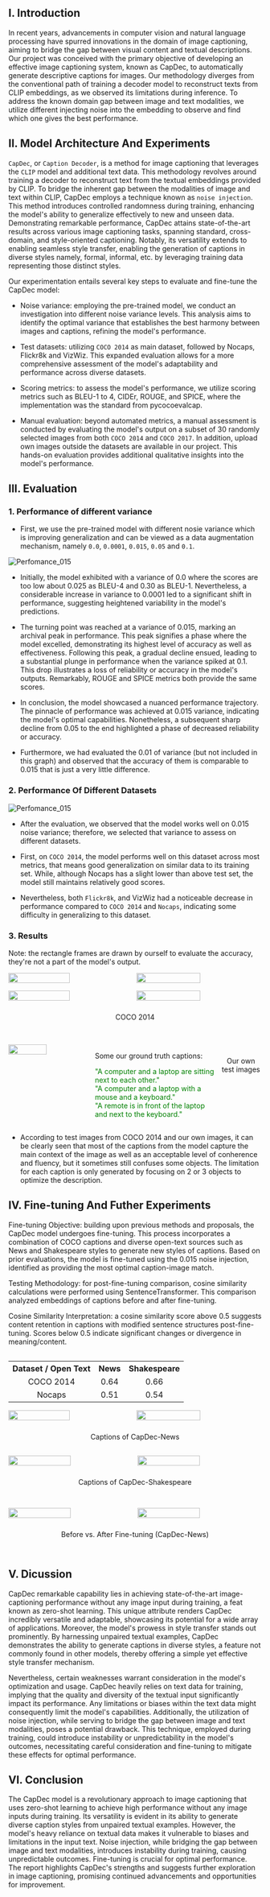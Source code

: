 ## I. Introduction

In recent years, advancements in computer vision and natural language processing have spurred innovations in the domain of image captioning, aiming to bridge the gap between visual content and textual descriptions. Our project was conceived with the primary objective of developing an effective image captioning system, known as CapDec, to automatically generate descriptive captions for images. Our methodology diverges from the conventional path of training a decoder model to reconstruct texts from CLIP embeddings, as we observed its limitations during inference. To address the known domain gap between image and text modalities, we utilize different injecting noise into the embedding to observe and find which one gives the best performance.

## II. Model Architecture And Experiments

`CapDec`, or `Caption Decoder`, is a method for image captioning that leverages the `CLIP` model and additional text data. This methodology revolves around training a decoder to reconstruct text from the textual embeddings provided by CLIP. To bridge the inherent gap between the modalities of image and text within CLIP, CapDec employs a technique known as `noise injection`. This method introduces controlled randomness during training, enhancing the model's ability to generalize effectively to new and unseen data. Demonstrating remarkable performance, CapDec attains state-of-the-art results across various image captioning tasks, spanning standard, cross-domain, and style-oriented captioning. Notably, its versatility extends to enabling seamless style transfer, enabling the generation of captions in diverse styles namely, formal, informal, etc. by leveraging training data representing those distinct styles.

Our experimentation entails several key steps to evaluate and fine-tune the CapDec model:

- Noise variance: employing the pre-trained model, we conduct an investigation into different noise variance levels. This analysis aims to identify the optimal variance that establishes the best harmony between images and captions, refining the model's performance.

- Test datasets: utilizing `COCO 2014` as main dataset, followed by Nocaps, Flickr8k and VizWiz. This expanded evaluation allows for a more comprehensive assessment of the model's adaptability and performance across diverse datasets.

- Scoring metrics: to assess the model's performance, we utilize scoring metrics such as BLEU-1 to 4, CIDEr, ROUGE, and SPICE, where the implementation was the standard from pycocoevalcap.

- Manual evaluation: beyond automated metrics, a manual assessment is conducted by evaluating the model's output on a subset of 30 randomly selected images from both `COCO 2014` and `COCO 2017`. In addition, upload own images outside the datasets are available in our project. This hands-on evaluation provides additional qualitative insights into the model's performance.

## III. Evaluation

### 1. Performance of different variance

- First, we use the pre-trained model with different nosie variance which is improving generalization and can be viewed as a data augmentation mechanism, namely `0.0`, `0.0001`, `0.015`, `0.05` and `0.1`.

![Perfomance_015](https://drive.google.com/uc?id=18RnZcS756CvjUQepBnh9kdZPU4MuwoPl)

- Initially, the model exhibited with a variance of 0.0 where the scores are too low about 0.025 as BLEU-4 and 0.30 as BLEU-1. Nevertheless, a considerable increase in variance to 0.0001 led to a significant shift in performance, suggesting heightened variability in the model's predictions.

- The turning point was reached at a variance of 0.015, marking an archival peak in performance. This peak signifies a phase where the model excelled, demonstrating its highest level of accuracy as well as effectiveness. Following this peak, a gradual decline ensued, leading to a substantial plunge in performance when the variance spiked at 0.1. This drop illustrates a loss of reliability or accuracy in the model's outputs. Remarkably, ROUGE and SPICE metrics both provide the same scores.

- In conclusion, the model showcased a nuanced performance trajectory. The pinnacle of performance was achieved at 0.015 variance, indicating the model's optimal capabilities. Nonetheless, a subsequent sharp decline from 0.05 to the end highlighted a phase of decreased reliability or accuracy.

- Furthermore, we had evaluated the 0.01 of variance (but not included in this graph) and observed that the accuracy of them is comparable to 0.015 that is just a very little difference.

### 2. Performance Of Different Datasets

![Perfomance_015](https://drive.google.com/uc?id=1sHKUYuAWJfoDfj7GWT5y9nWz8WHpSU0A)

- After the evaluation, we observed that the model works well on 0.015 noise variance; therefore, we selected that variance to assess on different datasets.

- First, on `COCO 2014`, the model performs well on this dataset across most metrics, that means good generalization on similar data to its training set. While, although Nocaps has a slight lower than above test set, the model still maintains relatively good scores.

- Nevertheless, both `Flickr8k`, and VizWiz had a noticeable decrease in performance compared to `COCO 2014` and `Nocaps`, indicating some difficulty in generalizing to this dataset.

### 3. Results

Note: the rectangle frames are drawn by ourself to evaluate the accuracy, they're not a part of the model's output.

<div style="padding-bottom: 15px">
    <div style="display: flex; width: 100%; gap: 10px;">
        <img src="https://drive.google.com/uc?id=1RZ4AsXUT29SEdBNSS-9zTnp-DDWokJDM" style="width: 50%; height: 50%"/>
        <img src="https://drive.google.com/uc?id=1aYAOEvij62Ollw2qywJXxAQahbGRJws6" style="width: 51%; height: 50%"/>
    </div>
</div>

<div style="padding-bottom: 15px">
    <div style="display: flex; width: 100%; gap: 10px;">
        <img src="https://drive.google.com/uc?id=1drv6Iybvyw-6dU9dMkNTYUMDLVNQ4v1c" style="width: 50%; height: 50%"/>
        <img src="https://drive.google.com/uc?id=1XY_9gMu952RZwF_M4OAxXkEY3PrpKS_u" style="width: 51%; height: 50%"/>
    </div>
    <p style="padding-top: 10px; text-align: center">COCO 2014</p>
</div>

<div style="page-break-after: always; visibility: hidden">
\pagebreak
</div>

<div style="padding-bottom: 15px">
    <div style="display: flex; width: 100%; gap: 10px;">
        <img src="https://drive.google.com/uc?id=1cPLyZpdo5Zp4HYUE7GxINqiBZIFsxYQO" style="width: 50%; height: 50%"/>
        <div style="padding-left: 10px">
            <p>Some our ground truth captions:</p>
            <div style="color: green">"A computer and a laptop are sitting next to each other."</div>
            <div style="color: green">"A computer and a laptop with a mouse and a keyboard."</div>
            <div style="color: green">"A remote is in front of the laptop and next to the keyboard."</div>
        </div>
        <p style="padding-top: 10px; text-align: center">Our own test images</p>
    </div>
</div>

- According to test images from COCO 2014 and our own images, it can be clearly seen that most of the captions from the model capture the main context of the image as well as an acceptable level of conherence and fluency, but it sometimes still confuses some objects. The limitation for each caption is only generated by focusing on 2 or 3 objects to optimize the description.

## IV. Fine-tuning And Futher Experiments

Fine-tuning Objective: building upon previous methods and proposals, the CapDec model undergoes fine-tuning. This process incorporates a combination of COCO captions and diverse open-text sources such as News and Shakespeare styles to generate new styles of captions. Based on prior evaluations, the model is fine-tuned using the 0.015 noise injection, identified as providing the most optimal caption-image match.

Testing Methodology: for post-fine-tuning comparison, cosine similarity calculations were performed using SentenceTransformer. This comparison analyzed embeddings of captions before and after fine-tuning.

Cosine Similarity Interpretation: a cosine similarity score above 0.5 suggests content retention in captions with modified sentence structures post-fine-tuning. Scores below 0.5 indicate significant changes or divergence in meaning/content.

<div style="display: flex; justify-content: center; align-items: center;">
  <table style="width: 100%;">
    <tr>
      <th>Dataset / Open Text</th>
      <th>News</th>
      <th>Shakespeare</th>
    </tr>
    <tr>
      <td align="center">COCO 2014</td>
      <td align="center">0.64</td>
      <td align="center">0.66</td>
    </tr>
    <tr>
      <td align="center">Nocaps</td>
      <td align="center">0.51</td>
      <td align="center">0.54</td>
    </tr>
  </table>
</div>

<div style="padding-bottom: 15px">
    <div style="display: flex; width: 100%; gap: 10px;">
        <img src="https://drive.google.com/uc?id=17PQTUn8O8-Bb7B8AJsMEOiye0cmFTYQN" style="width: 50%; height: 50%"/>
        <img src="https://drive.google.com/uc?id=1TVVsnS9yl_a9tqbV-jSrzV_t-QGpLf7x" style="width: 51%; height: 50%"/>
    </div>
    <p style="padding-top: 10px; text-align: center">Captions of CapDec-News</p>
</div>

<div style="padding-bottom: 15px">
    <div style="display: flex; width: 100%; gap: 10px;">
        <img src="https://drive.google.com/uc?id=19uWihDy_RQJ7afm3_-fKQbdMVcd7a1-b" style="width: 50%;"/>
        <img src="https://drive.google.com/uc?id=1J68cCowfBpXQHRM4zvOHk-TVNPz07-nO" style="width: 50%; height: 50%"/>
    </div>
    <p style="padding-top: 10px; text-align: center">Captions of CapDec-Shakespeare</p>
</div>

<div style="padding-bottom: 15px">
    <p style="display: flex; width: 100%; gap: 10px;">
        <img src="https://drive.google.com/uc?id=1cPLyZpdo5Zp4HYUE7GxINqiBZIFsxYQO" style="width: 50%;"/>
        <img src="https://drive.google.com/uc?id=1GeTzFxod4w1zs7xILjPUyq49qNVqPCPT" style="width: 50%; height: 50%"/>
    </p>
    <p style="padding-top: 10px; text-align: center">Before vs. After Fine-tuning (CapDec-News)</p>
</div>

## V. Dicussion

CapDec remarkable capability lies in achieving state-of-the-art image-captioning performance without any image input during training, a feat known as zero-shot learning. This unique attribute renders CapDec incredibly versatile and adaptable, showcasing its potential for a wide array of applications. Moreover, the model's prowess in style transfer stands out prominently. By harnessing unpaired textual examples, CapDec demonstrates the ability to generate captions in diverse styles, a feature not commonly found in other models, thereby offering a simple yet effective style transfer mechanism.

Nevertheless, certain weaknesses warrant consideration in the model's optimization and usage. CapDec heavily relies on text data for training, implying that the quality and diversity of the textual input significantly impact its performance. Any limitations or biases within the text data might consequently limit the model's capabilities. Additionally, the utilization of noise injection, while serving to bridge the gap between image and text modalities, poses a potential drawback. This technique, employed during training, could introduce instability or unpredictability in the model's outcomes, necessitating careful consideration and fine-tuning to mitigate these effects for optimal performance.

## VI. Conclusion

The CapDec model is a revolutionary approach to image captioning that uses zero-shot learning to achieve high performance without any image inputs during training. Its versatility is evident in its ability to generate diverse caption styles from unpaired textual examples. However, the model's heavy reliance on textual data makes it vulnerable to biases and limitations in the input text. Noise injection, while bridging the gap between image and text modalities, introduces instability during training, causing unpredictable outcomes. Fine-tuning is crucial for optimal performance. The report highlights CapDec's strengths and suggests further exploration in image captioning, promising continued advancements and opportunities for improvement.
